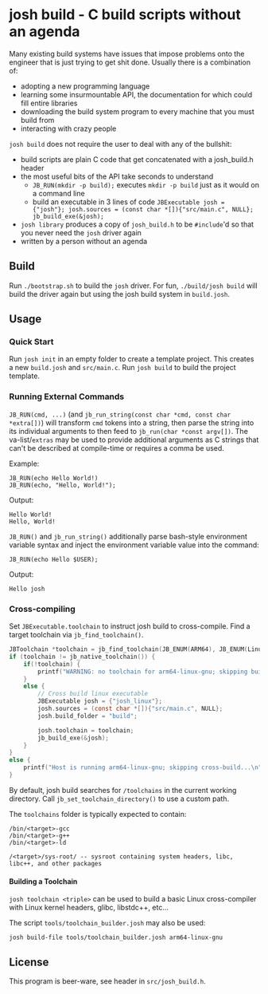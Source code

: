 # josh build - C build scripts without an agenda

Many existing build systems have issues that impose problems onto the engineer that is just trying to get shit done.
Usually there is a combination of:
 * adopting a new programming language
 * learning some insurmountable API, the documentation for which could fill entire libraries
 * downloading the build system program to every machine that you must build from
 * interacting with crazy people

`josh build` does not require the user to deal with any of the bullshit:
  * build scripts are plain C code that get concatenated with a josh_build.h header
  * the most useful bits of the API take seconds to understand
    * `JB_RUN(mkdir -p build);` executes `mkdir -p build` just as it would on a command line
    * build an executable in 3 lines of code `JBExecutable josh = {"josh"}; josh.sources = (const char *[]){"src/main.c", NULL}; jb_build_exe(&josh);`
  * `josh library` produces a copy of `josh_build.h` to be `#include`'d so that you never need the `josh` driver again
  * written by a person without an agenda

## Build

Run `./bootstrap.sh` to build the `josh` driver. For fun, `./build/josh build` will build the driver again but using the josh build system in `build.josh`.

## Usage

### Quick Start

Run `josh init` in an empty folder to create a template project. This creates a new `build.josh` and `src/main.c`. Run `josh build` to build the project template.

### Running External Commands

`JB_RUN(cmd, ...)` (and `jb_run_string(const char *cmd, const char *extra[])`) will transform `cmd` tokens into a string, then parse the string into its individual arguments to then feed to `jb_run(char *const argv[])`. The va-list/`extras` may be used to provide additional arguments as C strings that can't be described at compile-time or requires a comma be used.

Example:
```
JB_RUN(echo Hello World!)
JB_RUN(echo, "Hello, World!");
```
Output:
```
Hello World!
Hello, World!
```

`JB_RUN()` and `jb_run_string()` additionally parse bash-style environment variable syntax and inject the environment variable value into the command:
```
JB_RUN(echo Hello $USER);
```
Output:
```
Hello josh
```

### Cross-compiling

Set `JBExecutable.toolchain` to instruct josh build to cross-compile. Find a target toolchain via `jb_find_toolchain()`.


```c
JBToolchain *toolchain = jb_find_toolchain(JB_ENUM(ARM64), JB_ENUM(Linux), JB_ENUM(GNU));
if (toolchain != jb_native_toolchain()) {
    if(!toolchain) {
        printf("WARNING: no toolchain for arm64-linux-gnu; skipping build...\n");
    }
    else {
        // Cross build linux executable
        JBExecutable josh = {"josh_linux"};
        josh.sources = (const char *[]){"src/main.c", NULL};
        josh.build_folder = "build";

        josh.toolchain = toolchain;
        jb_build_exe(&josh);
    }
}
else {
    printf("Host is running arm64-linux-gnu; skipping cross-build...\n");
}
```

By default, josh build searches for `/toolchains` in the current working directory. Call `jb_set_toolchain_directory()` to use a custom path.

The `toolchains` folder is typically expected to contain:
```
/bin/<target>-gcc
/bin/<target>-g++
/bin/<target>-ld

/<target>/sys-root/ -- sysroot containing system headers, libc, libc++, and other packages
```
#### Building a Toolchain

`josh toolchain <triple>` can be used to build a basic Linux cross-compiler with Linux kernel headers, glibc, libstdc++, etc...

The script `tools/toolchain_builder.josh` may also be used:
```
josh build-file tools/toolchain_builder.josh arm64-linux-gnu
```

## License

This program is beer-ware, see header in `src/josh_build.h`.
